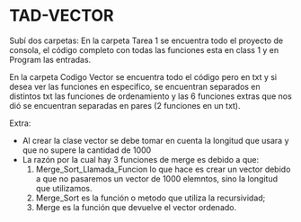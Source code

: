 # TAD-VECTOR

Subí dos carpetas:
En la carpeta Tarea 1 se encuentra todo el proyecto de consola, el código completo con todas las funciones esta en class 1 y en Program las entradas.

En la carpeta Codigo Vector se encuentra todo el código pero en txt y si desea ver las funciones en especifico, se encuentran separados en distintos txt las funciones de ordenamiento y las 6 funciones extras que nos dió se encuentran separadas en pares (2 funciones en un txt).

Extra: 
- Al crear la clase vector se debe tomar en cuenta la longitud que usara y que no supere la cantidad de 1000
- La razón por la cual hay 3 funciones de merge es debido a que:
     1. Merge_Sort_Llamada_Funcion lo que hace es crear un vector debido a que no pasaremos un vector de 1000 elemntos, sino la longitud que utilizamos.
     2. Merge_Sort es la función o metodo que utiliza la recursividad;
     3. Merge es la función que devuelve el vector ordenado.

